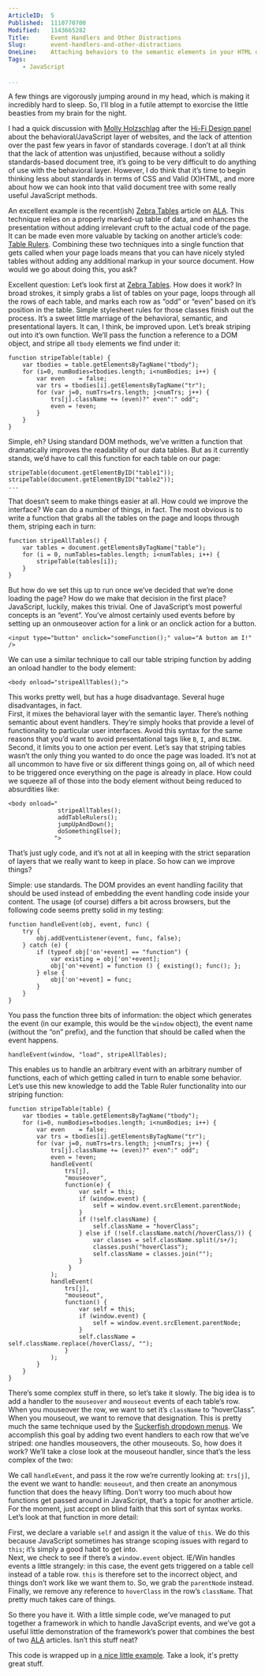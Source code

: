 ```yaml
---
ArticleID:  5
Published:  1110770700
Modified:   1143665282
Title:      Event Handlers and Other Distractions
Slug:       event-handlers-and-other-distractions
OneLine:    Attaching behaviors to the semantic elements in your HTML document isn't nearly so hard as it sounds.
Tags:       
    - JavaScript

...
```

A few things are vigorously jumping around in my head, which is making it incredibly hard to sleep. So, I’ll blog in a futile attempt to exorcise the little beasties from my brain for the night.

I had a quick discussion with [Molly Holzschlag][1] after the [Hi-Fi Design panel][2] about the behavioral/JavaScript layer of websites, and the lack of attention over the past few years in favor of standards coverage. I don’t at all think that the lack of attention was unjustified, because without a solidly standards-based document tree, it’s going to be very difficult to do anything of use with the behavioral layer. However, I do think that it’s time to begin thinking less about standards in terms of CSS and Valid (X)HTML, and more about how we can hook into that valid document tree with some really useful JavaScript methods.

An excellent example is the recent(ish) [Zebra Tables][3] article on [ALA][4]. This technique relies on a properly marked-up table of data, and enhances the presentation without adding irrelevant cruft to the actual code of the page. It can be made even more valuable by tacking on another article’s code: [Table Rulers][5]. Combining these two techniques into a single function that gets called when your page loads means that you can have nicely styled tables without adding any additional markup in your source document. How would we go about doing this, you ask?

Excellent question: Let’s look first at [Zebra Tables][3]. How does it work? In broad strokes, it simply grabs a list of tables on your page, loops through all the rows of each table, and marks each row as “odd” or “even” based on it’s position in the table. Simple stylesheet rules for those classes finish out the process. It’s a sweet little marriage of the behavioral, semantic, and presentational layers. It can, I think, be improved upon. Let’s break striping out into it’s own function. We’ll pass the function a reference to a DOM object, and stripe all `tbody` elements we find under it:
    
    function stripeTable(table) {
        var tbodies = table.getElementsByTagName("tbody");
        for (i=0, numBodies=tbodies.length; i<numBodies; i++) {
            var even    = false;
            var trs = tbodies[i].getElementsByTagName("tr");
            for (var j=0, numTrs=trs.length; j<numTrs; j++) {
                trs[j].className += (even)?" even":" odd";
                even = !even;
            }
        }
    }
    

Simple, eh? Using standard DOM methods, we’ve written a function that dramatically improves the readability of our data tables. But as it currently stands, we’d have to call this function for each table on our page:
    
    stripeTable(document.getElementByID("table1"));
    stripeTable(document.getElementByID("table2"));
    ...
    

That doesn’t seem to make things easier at all. How could we improve the interface? We can do a number of things, in fact. The most obvious is to write a function that grabs all the tables on the page and loops through them, striping each in turn:
    
    function stripeAllTables() {
        var tables = document.getElementsByTagName("table");
        for (i = 0, numTables=tables.length; i<numTables; i++) {
            stripeTable(tables[i]);
        }
    }
    

But how do we set this up to run once we’ve decided that we’re done loading the page? How do we make that decision in the first place? JavaScript, luckily, makes this trivial. One of JavaScript’s most powerful concepts is an “event”. You’ve almost certainly used events before by setting up an onmouseover action for a link or an onclick action for a button. 
    
    <input type="button" onclick="someFunction();" value="A button am I!" />
    

We can use a similar technique to call our table striping function by adding an onload handler to the body element:
    
    <body onload="stripeAllTables();">

This works pretty well, but has a huge disadvantage. Several huge disadvantages, in fact.  
First, it mixes the behavioral layer with the semantic layer. There’s nothing semantic about event handlers. They’re simply hooks that provide a level of functionality to particular user interfaces. Avoid this syntax for the same reasons that you’d want to avoid presentational tags like `B`, `I`, and `BLINK`. Second, it limits you to one action per event. Let’s say that striping tables wasn’t the only thing you wanted to do once the page was loaded. It’s not at all uncommon to have five or six different things going on, all of which need to be triggered once everything on the page is already in place. How could we squeeze all of those into the body element without being reduced to absurdities like:
    
    <body onload="
                  stripeAllTables();
                  addTableRulers(); 
                  jumpUpAndDown(); 
                  doSomethingElse();
                 ">
    

That’s just ugly code, and it’s not at all in keeping with the strict separation of layers that we really want to keep in place. So how can we improve things?

Simple: use standards. The DOM provides an event handling facility that should be used instead of embedding the event handling code inside your content. The usage (of course) differs a bit across browsers, but the following code seems pretty solid in my testing:
    
    function handleEvent(obj, event, func) {
        try {
            obj.addEventListener(event, func, false);
        } catch (e) {
            if (typeof obj['on'+event] == "function") {
                var existing = obj['on'+event];
                obj['on'+event] = function () { existing(); func(); };
            } else {
                obj['on'+event] = func;                        
            }
        }
    } 
    

You pass the function three bits of information: the object which generates the event (in our example, this would be the `window` object), the event name (without the “on” prefix), and the function that should be called when the event happens.
    
    handleEvent(window, "load", stripeAllTables);
    

This enables us to handle an arbitrary event with an arbitrary number of functions, each of which getting called in turn to enable some behavior. Let’s use this new knowledge to add the Table Ruler functionality into our striping function:
    
    function stripeTable(table) {
        var tbodies = table.getElementsByTagName("tbody");
        for (i=0, numBodies=tbodies.length; i<numBodies; i++) {
            var even    = false;
            var trs = tbodies[i].getElementsByTagName("tr");
            for (var j=0, numTrs=trs.length; j<numTrs; j++) {
                trs[j].className += (even)?" even":" odd";
                even = !even;
                handleEvent(
                    trs[j], 
                    "mouseover", 
                    function(e) { 
                        var self = this;
                        if (window.event) {
                            self = window.event.srcElement.parentNode;
                        }
                        if (!self.className) {
                            self.className = "hoverClass";
                        } else if (!self.className.match(/hoverClass/)) {
                            var classes = self.className.split(/s+/);
                            classes.push("hoverClass");
                            self.className = classes.join("");
                        }
                     }
                );
                handleEvent(
                    trs[j], 
                    "mouseout", 
                    function() {
                        var self = this;
                        if (window.event) {
                            self = window.event.srcElement.parentNode;
                        }
                        self.className = self.className.replace(/hoverClass/, "");
                    }
                );
            }
        }
    }
    

There’s some complex stuff in there, so let’s take it slowly. The big idea is to add a handler to the `mouseover` and `mouseout` events of each table’s row. When you mouseover the row, we want to set it’s `className` to “hoverClass”. When you mouseout, we want to remove that designation. This is pretty much the same technique used by the [Suckerfish dropdown menus][6]. We accomplish this goal by adding two event handlers to each row that we’ve striped: one handles mouseovers, the other mouseouts. So, how does it work? We’ll take a close look at the mouseout handler, since that’s the less complex of the two:

We call `handleEvent`, and pass it the row we’re currently looking at: `trs[j]`, the event we want to handle: `mouseout`, and then create an anonymous function that does the heavy lifting. Don’t worry too much about how functions get passed around in JavaScript, that’s a topic for another article. For the moment, just accept on blind faith that this sort of syntax works. Let’s look at that function in more detail:

First, we declare a variable `self` and assign it the value of `this`. We do this because JavaScript sometimes has strange scoping issues with regard to `this`; it’s simply a good habit to get into.  
Next, we check to see if there’s a `window.event` object. IE/Win handles events a little strangely: in this case, the event gets triggered on a table cell instead of a table row. `this` is therefore set to the incorrect object, and things don’t work like we want them to. So, we grab the `parentNode` instead. Finally, we remove any reference to `hoverClass` in the row’s `className`. That pretty much takes care of things.

So there you have it. With a little simple code, we’ve managed to put together a framework in which to handle JavaScript events, and we’ve got a useful little demonstration of the framework’s power that combines the best of two [ALA][4] articles. Isn’t this stuff neat?

This code is wrapped up in [a nice little example][7]. Take a look, it's pretty great stuff.

   [1]: http://molly.com/
   [2]: http://2005.sxsw.com/interactive/conference/panels/?action=show&id=IAP0074
   [3]: http://alistapart.com/articles/zebratables/
   [4]: http://alistapart.com/
   [5]: http://alistapart.com/articles/tableruler/
   [6]: http://www.alistapart.com/articles/dropdowns/
   [7]: /projects/files/EventHandler/javascriptEventHandlingExample.html

